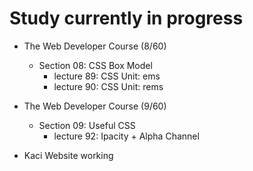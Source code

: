 # Study currently in progress

  - The Web Developer Course (8/60)
    - Section 08: CSS Box Model
      - lecture 89: CSS Unit: ems
      - lecture 90: CSS Unit: rems

  - The Web Developer Course (9/60)
    - Section 09: Useful CSS
      - lecture 92: Ipacity + Alpha Channel

  - Kaci Website working
